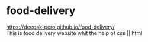 # food-delivery<br>
 https://deepak-pero.github.io/food-delivery/ <br>
 This is food delivery website whit the help of css || html
